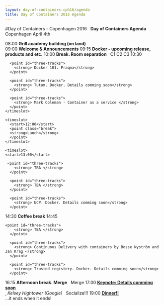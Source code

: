 ```yaml
---
layout: day-of-containers-cph16/agenda
title: Day of Containers 2015 Agenda
---
```

#Day of Containers - Copenhagen 2016
<agenda>
  <timeslot>
    <start>&nbsp;</start>
    <point class="header">
      <strong>Day of Containers Agenda</strong><br/>
      Copenhagen April 4th
    </point>
  </timeslot>

  <timeslot>
    <start>08:00</start>
    <point><strong>Grill academy building (on land)</strong><br/></point>
  </timeslot>
  
  <timeslot>
    <start>09:00</start>
    <point><strong>Welcome &amp; Announcements</strong></point>
  </timeslot>

  <timeslot>
    <start>09:15</start>
    <point>
      <strong>Docker - upcoming release, products and etc.</strong>
    </point>
  </timeslot>

  <timeslot>
    <start>10:00</start>
    <point class="break">
    <strong>Break. Room separation</strong>
    </point>
  </timeslot>

  <timeslot>
    <start>&nbsp;</start>
    <point class="header" id="three-tracks">
      C1
    </point>
    <point class="header" id="three-tracks">
      C2
    </point>
    <point class="header" id="three-tracks">
      C3
    </point>
  </timeslot>
  <timeslot>
      <start>10:30</start>

      <point id="three-tracks">
        <strong> Docker 101. Praqma</strong>
      </point>

      <point id="three-tracks">
        <strong> Tutum. Docker. Details comming soon</strong>
      </point>

      <point id="three-tracks">
        <strong> Mark Coleman - Container as a service </strong>
      </point>
    </timeslot>

    <timeslot>
      <start>12:00</start>
      <point class="break">
      <strong>Lunch</strong>
      </point>
    </timeslot>

    <timeslot>
    <start>13:00</start>

     <point id="three-tracks">
        <strong> TBA </strong>
      </point>

      <point id="three-tracks">
        <strong> TBA </strong>
      </point>

      <point id="three-tracks">
        <strong> UCP. Docker. Details comming soon</strong>
      </point>

  </timeslot>

  <timeslot>
    <start>14:30</start>
    <point class="break">
    <strong>Coffee break</strong>
    </point>
  </timeslot>


  <timeslot>
  <start>14:45</start>

    <point id="three-tracks">
        <strong> TBA </strong>
      </point>

      <point id="three-tracks">
        <strong> Continuous Delivery with containers by Bosse Nyström and Jan Krag </strong>
      </point>

      <point id="three-tracks">
        <strong> Trusted registery. Docker. Details comming soon</strong>
      </point>

  </timeslot>
  <timeslot>
    <start>16:15</start>
    <point class="break">
    <strong>Afternoon break. Merge</strong>
    </point>
  </timeslot>

<timeslot>
  <start>&nbsp;</start>
  <point class="header">
    Merge
  </point>
</timeslot>

  <timeslot>
    <start>17:00</start>
    <point>
      <a href="/day-of-containers-cph16/program/#khightower"><strong>Keynote: Details comming soon <br/>&nbsp;</strong></a>
      <em> Kelsey Hightower (Google)</em>
    </point>
  </timeslot>

  <timeslot>
    <start>&nbsp;</start>
    <point class="header">
      Socialize!!!
    </point>
  </timeslot>

  <timeslot>
    <start>19:00</start>
    <point>
      <a href="/day-of-containers-cph16/program/#julebord"><strong>Dinner!!</strong></a><br/>
...it ends when it ends!
    </point>
  </timeslot>
